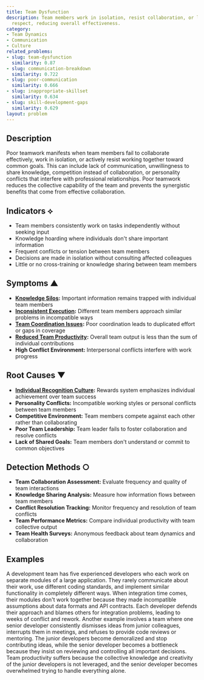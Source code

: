 ```yaml
---
title: Team Dysfunction
description: Team members work in isolation, resist collaboration, or lack mutual
  respect, reducing overall effectiveness.
category:
- Team Dynamics
- Communication
- Culture
related_problems:
- slug: team-dysfunction
  similarity: 0.87
- slug: communication-breakdown
  similarity: 0.722
- slug: poor-communication
  similarity: 0.666
- slug: inappropriate-skillset
  similarity: 0.634
- slug: skill-development-gaps
  similarity: 0.629
layout: problem
---
```


## Description

Poor teamwork manifests when team members fail to collaborate effectively, work in isolation, or actively resist working together toward common goals. This can include lack of communication, unwillingness to share knowledge, competition instead of collaboration, or personality conflicts that interfere with professional relationships. Poor teamwork reduces the collective capability of the team and prevents the synergistic benefits that come from effective collaboration.

## Indicators ⟡

- Team members consistently work on tasks independently without seeking input
- Knowledge hoarding where individuals don't share important information
- Frequent conflicts or tension between team members
- Decisions are made in isolation without consulting affected colleagues
- Little or no cross-training or knowledge sharing between team members

## Symptoms ▲

- **[Knowledge Silos](knowledge-silos.md):** Important information remains trapped with individual team members
- **[Inconsistent Execution](inconsistent-execution.md):** Different team members approach similar problems in incompatible ways
- **[Team Coordination Issues](team-coordination-issues.md):** Poor coordination leads to duplicated effort or gaps in coverage
- **[Reduced Team Productivity](reduced-team-productivity.md):** Overall team output is less than the sum of individual contributions
- **High Conflict Environment:** Interpersonal conflicts interfere with work progress

## Root Causes ▼

- **[Individual Recognition Culture](individual-recognition-culture.md):** Rewards system emphasizes individual achievement over team success
- **Personality Conflicts:** Incompatible working styles or personal conflicts between team members
- **Competitive Environment:** Team members compete against each other rather than collaborating
- **Poor Team Leadership:** Team leader fails to foster collaboration and resolve conflicts
- **Lack of Shared Goals:** Team members don't understand or commit to common objectives

## Detection Methods ○

- **Team Collaboration Assessment:** Evaluate frequency and quality of team interactions
- **Knowledge Sharing Analysis:** Measure how information flows between team members
- **Conflict Resolution Tracking:** Monitor frequency and resolution of team conflicts
- **Team Performance Metrics:** Compare individual productivity with team collective output
- **Team Health Surveys:** Anonymous feedback about team dynamics and collaboration

## Examples

A development team has five experienced developers who each work on separate modules of a large application. They rarely communicate about their work, use different coding standards, and implement similar functionality in completely different ways. When integration time comes, their modules don't work together because they made incompatible assumptions about data formats and API contracts. Each developer defends their approach and blames others for integration problems, leading to weeks of conflict and rework. Another example involves a team where one senior developer consistently dismisses ideas from junior colleagues, interrupts them in meetings, and refuses to provide code reviews or mentoring. The junior developers become demoralized and stop contributing ideas, while the senior developer becomes a bottleneck because they insist on reviewing and controlling all important decisions. Team productivity suffers because the collective knowledge and creativity of the junior developers is not leveraged, and the senior developer becomes overwhelmed trying to handle everything alone.